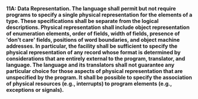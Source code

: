 **11A: Data Representation.  The language shall permit but not require programs to specify a single physical representation for the elements of a type. These specifications shall be separate from the logical descriptions. Physical representation shall include object representation of enumeration elements, order of fields, width of fields, presence of 'don't care' fields, positions of word boundaries, and object machine addresses. In particular, the facility shall be sufficient to specify the physical representation of any record whose format is determined by considerations that are entirely external to the program, translator, and language. The language and its translators shall not guarantee any particular choice for those aspects of physical representation that are unspecified by the program. It shall be possible to specify the association of physical resources (e.g., interrupts) to program elements (e.g., exceptions or signals).**
